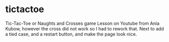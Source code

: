# tictactoe
Tic-Tac-Toe or Naughts and Crosses game
Lesson on Youtube from Ania Kubow, however the cross did not work so I had to rework that.  Next to add a tied case, and a restart button, and make the page look nice.
